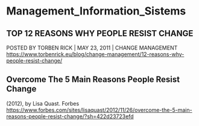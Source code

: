 # Management_Information_Sistems

## TOP 12 REASONS WHY PEOPLE RESIST CHANGE
POSTED BY TORBEN RICK | MAY 23, 2011 | CHANGE MANAGEMENT
https://www.torbenrick.eu/blog/change-management/12-reasons-why-people-resist-change/

## Overcome The 5 Main Reasons People Resist Change
 (2012), by Lisa Quast. Forbes
https://www.forbes.com/sites/lisaquast/2012/11/26/overcome-the-5-main-reasons-people-resist-change/?sh=422d23723efd
